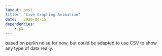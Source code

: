 ```yaml
---
layout: post
title:  "Live Graphing Animation"
date:   2020-04-15
dependencies:
    - p5
---
```


<div id="sketch-holder">
    <script type="text/javascript" src="sketch.js"></script>
</div>
based on perlin noise for now, but could be adapted to use CSV to show any type of data really.


